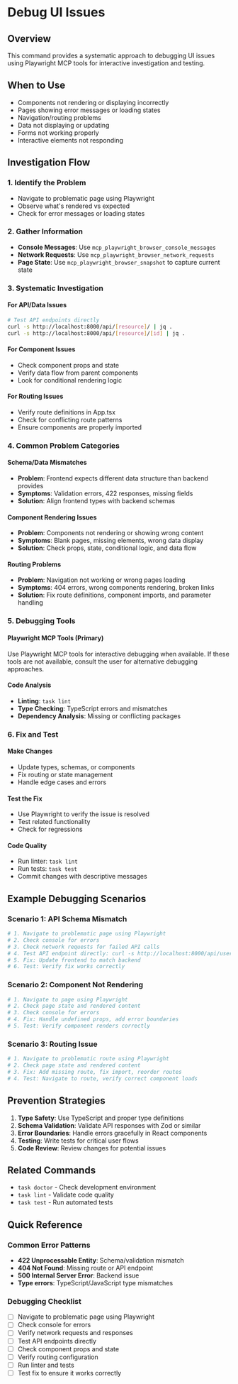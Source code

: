# Debug UI Issues

## Overview
This command provides a systematic approach to debugging UI issues using Playwright MCP tools for interactive investigation and testing.

## When to Use
- Components not rendering or displaying incorrectly
- Pages showing error messages or loading states
- Navigation/routing problems
- Data not displaying or updating
- Forms not working properly
- Interactive elements not responding

## Investigation Flow

### 1. Identify the Problem
- Navigate to problematic page using Playwright
- Observe what's rendered vs expected
- Check for error messages or loading states

### 2. Gather Information
- **Console Messages**: Use `mcp_playwright_browser_console_messages`
- **Network Requests**: Use `mcp_playwright_browser_network_requests`
- **Page State**: Use `mcp_playwright_browser_snapshot` to capture current state

### 3. Systematic Investigation

#### For API/Data Issues
```bash
# Test API endpoints directly
curl -s http://localhost:8000/api/[resource]/ | jq .
curl -s http://localhost:8000/api/[resource]/[id] | jq .
```

#### For Component Issues
- Check component props and state
- Verify data flow from parent components
- Look for conditional rendering logic

#### For Routing Issues
- Verify route definitions in App.tsx
- Check for conflicting route patterns
- Ensure components are properly imported

### 4. Common Problem Categories

#### Schema/Data Mismatches
- **Problem**: Frontend expects different data structure than backend provides
- **Symptoms**: Validation errors, 422 responses, missing fields
- **Solution**: Align frontend types with backend schemas

#### Component Rendering Issues
- **Problem**: Components not rendering or showing wrong content
- **Symptoms**: Blank pages, missing elements, wrong data display
- **Solution**: Check props, state, conditional logic, and data flow

#### Routing Problems
- **Problem**: Navigation not working or wrong pages loading
- **Symptoms**: 404 errors, wrong components rendering, broken links
- **Solution**: Fix route definitions, component imports, and parameter handling

### 5. Debugging Tools

#### Playwright MCP Tools (Primary)
Use Playwright MCP tools for interactive debugging when available. If these tools are not available, consult the user for alternative debugging approaches.


#### Code Analysis
- **Linting**: `task lint`
- **Type Checking**: TypeScript errors and mismatches
- **Dependency Analysis**: Missing or conflicting packages

### 6. Fix and Test

#### Make Changes
- Update types, schemas, or components
- Fix routing or state management
- Handle edge cases and errors

#### Test the Fix
- Use Playwright to verify the issue is resolved
- Test related functionality
- Check for regressions

#### Code Quality
- Run linter: `task lint`
- Run tests: `task test`
- Commit changes with descriptive messages

## Example Debugging Scenarios

### Scenario 1: API Schema Mismatch
```bash
# 1. Navigate to problematic page using Playwright
# 2. Check console for errors
# 3. Check network requests for failed API calls
# 4. Test API endpoint directly: curl -s http://localhost:8000/api/users/ | jq .
# 5. Fix: Update frontend to match backend
# 6. Test: Verify fix works correctly
```

### Scenario 2: Component Not Rendering
```bash
# 1. Navigate to page using Playwright
# 2. Check page state and rendered content
# 3. Check console for errors
# 4. Fix: Handle undefined props, add error boundaries
# 5. Test: Verify component renders correctly
```

### Scenario 3: Routing Issue
```bash
# 1. Navigate to problematic route using Playwright
# 2. Check page state and rendered content
# 3. Fix: Add missing route, fix import, reorder routes
# 4. Test: Navigate to route, verify correct component loads
```

## Prevention Strategies

1. **Type Safety**: Use TypeScript and proper type definitions
2. **Schema Validation**: Validate API responses with Zod or similar
3. **Error Boundaries**: Handle errors gracefully in React components
4. **Testing**: Write tests for critical user flows
5. **Code Review**: Review changes for potential issues

## Related Commands
- `task doctor` - Check development environment
- `task lint` - Validate code quality
- `task test` - Run automated tests

## Quick Reference

### Common Error Patterns
- **422 Unprocessable Entity**: Schema/validation mismatch
- **404 Not Found**: Missing route or API endpoint
- **500 Internal Server Error**: Backend issue
- **Type errors**: TypeScript/JavaScript type mismatches

### Debugging Checklist
- [ ] Navigate to problematic page using Playwright
- [ ] Check console for errors
- [ ] Verify network requests and responses
- [ ] Test API endpoints directly
- [ ] Check component props and state
- [ ] Verify routing configuration
- [ ] Run linter and tests
- [ ] Test fix to ensure it works correctly
